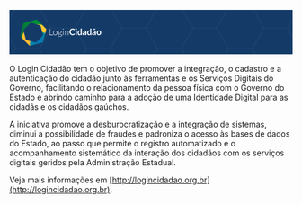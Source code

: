![Logo](../docs/images/logo.png)

O Login Cidadão tem o objetivo de promover a integração, o cadastro e a autenticação do cidadão junto às ferramentas e os Serviços Digitais do Governo, facilitando o relacionamento da pessoa física com o Governo do Estado e abrindo caminho para a adoção de uma Identidade Digital para as cidadãs e os cidadãos gaúchos.

A iniciativa promove a desburocratização e a integração de sistemas, diminui a possibilidade de fraudes e padroniza o acesso às bases de dados do Estado, ao passo que permite o registro automatizado e o acompanhamento sistemático da interação dos cidadãos com os serviços digitais geridos pela Administração Estadual.

Veja mais informações em [http://logincidadao.org.br](http://logincidadao.org.br). 



